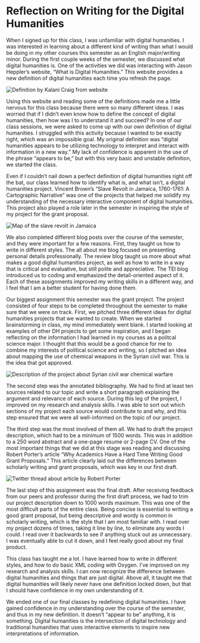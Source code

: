 # Reflection on Writing for the Digital Humanities
When I signed up for this class, I was unfamiliar with digital humanities. I was interested in learning about a different kind of writing than what I would be doing in my other courses this semester as an English major/writing minor. During the first couple weeks of the semester, we discussed what digital humanities is. One of the activities we did was interacting with Jason Heppler’s website, “What is Digital Humanities.” This website provides a new definition of digital humanities each time you refresh the page. 

![Definition by Kalani Craig from website](https://maggieflan18.github.io/Maggie-Flanagan/images/DHWebsiteDefinition.jpg)

Using this website and reading some of the definitions made me a little nervous for this class because there were so many different ideas. I was worried that if I didn’t even know how to define the concept of digital humanities, then how was I to understand it and succeed? In one of our class sessions, we were asked to come up with our own definition of digital humanities. I struggled with this activity because I wanted to be exactly right, which was an impossible goal. My original definition was “digital humanities appears to be utilizing technology to interpret and interact with information in a new way.” My lack of confidence is apparent in the use of the phrase “appears to be,” but with this very basic and unstable definition, we started the class. 

Even if I couldn’t nail down a perfect definition of digital humanities right off the bat, our class learned how to identify what is, and what isn’t, a digital humanities project. Vincent Brown’s “Slave Revolt in Jamaica, 1760-1761: A Cartographic Narrative” was one of the projects that helped me solidify my understanding of the necessary interactive component of digital humanities. This project also played a role later in the semester in inspiring the style of my project for the grant proposal. 

![Map of the slave revolt in Jamaica](https://maggieflan18.github.io/Maggie-Flanagan/images/SlaveRevoltProject.jpg)

We also completed different blog posts over the course of the semester, and they were important for a few reasons. First, they taught us how to write in different styles. The all about me blog focused on presenting personal details professionally. The review blog taught us more about what makes a good digital humanities project, as well as how to write in a way that is critical and evaluative, but still polite and appreciative. The TEI blog introduced us to coding and emphasized the detail-oriented aspect of it. Each of these assignments improved my writing skills in a different way, and I feel that I am a better student for having done them.

Our biggest assignment this semester was the grant project. The project consisted of four steps to be completed throughout the semester to make sure that we were on track. First, we pitched three different ideas for digital humanities projects that we wanted to create. When we started brainstorming in class, my mind immediately went blank. I started looking at examples of other DH projects to get some inspiration, and I began reflecting on the information I had learned in my courses as a politcal science major. I thought that this would be a good chance for me to combine my interests of political science and writing, so I pitched an idea about mapping the use of chemical weapons in the Syrian civil war. This is the idea that got approved.

![Description of the project about Syrian civil war chemical warfare](https://maggieflan18.github.io/Maggie-Flanagan/images/SyriaProjectProposal.jpg)

The second step was the annotated bibliography. We had to find at least ten sources related to our topic and write a short paragraph explaining the argument and relevance of each source. During this leg of the project, I improved on my research and analysis skills. I was able to sort out which sections of my project each source would contribute to and why, and this step ensured that we were all well-informed on the topic of our project. 

The third step was the most involved of them all. We had to draft the project description, which had to be a minimum of 1500 words. This was in addition to a 250 word abstract and a one-page resume or 2-page CV. One of the most important things that we did at this stage was reading and discussing Robert Porter’s article “Why Academics Have a Hard Time Writing Good Grant Proposals.” This article clearly laid out the differences between scholarly writing and grant proposals, which was key in our first draft. 

![Twitter thread about article by Robert Porter](https://maggieflan18.github.io/Maggie-Flanagan/images/PorterArticleTweet.jpg)

The last step of this assignment was the final draft. After receiving feedback from our peers and professor during the first draft process, we had to trim our project description down to 1000 words maximum. This was one of the most difficult parts of the entire class. Being concise is essential to writing a good grant proposal, but being descriptive and wordy is common in scholarly writing, which is the style that I am most familiar with. I read over my project dozens of times, taking it line by line, to eliminate any words I could. I read over it backwards to see if anything stuck out as unnecessary. I was eventually able to cut it down, and I feel really good about my final product. 

This class has taught me a lot. I have learned how to write in different styles, and how to do basic XML coding with Oxygen. I’ve improved on my research and analysis skills. I can now recognize the difference between digital humanities and things that are just digital. Above all, it taught me that digital humanities will likely never have one definition locked down, but that I should have confidence in my own understanding of it. 

We ended one of our final classes by redefining digital humanities. I have gained confidence in my understanding over the course of the semester, and thus in my new definition. It doesn’t “appear to be” anything, it is something. Digital humanities is the intersection of digital technology and traditional humanities that uses interactive elements to inspire new interpretations of information.
